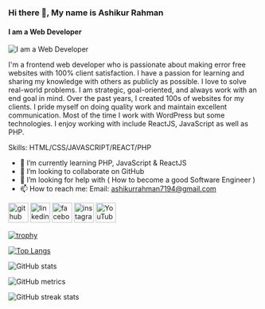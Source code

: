 ### Hi there 👋, My name is Ashikur Rahman
#### I am a Web Developer
![I am a Web Developer](https://media.licdn.com/dms/image/D4D16AQHKVCnwdJYmAQ/profile-displaybackgroundimage-shrink_350_1400/0/1715790819077?e=1721260800&v=beta&t=6NQUfUT5sMkqwiEuRqmU7KXtrNWE6mQ4iQ11QnjlkKk)

I'm a frontend web developer who is passionate about making error free websites with 100% client satisfaction. I have a passion for learning and sharing my knowledge with others as publicly as possible. I love to solve real-world problems. I am strategic, goal-oriented, and always work with an end goal in mind. Over the past years, I created 100s of websites for my clients. I pride myself on doing quality work and maintain excellent communication. Most of the time I work with WordPress but some technologies. I enjoy working with include ReactJS, JavaScript as well as PHP.

Skills: HTML/CSS/JAVASCRIPT/REACT/PHP

- 🌱 I’m currently learning PHP, JavaScript & ReactJS 
- 👯 I’m looking to collaborate on GitHub 
- 🤔 I’m looking for help with ( How to become a good Software Engineer ) 
- 📫 How to reach me: Email: ashikurrahman7194@gmail.com 


[<img src='https://cdn.jsdelivr.net/npm/simple-icons@3.0.1/icons/github.svg' alt='github' height='40'>](https://github.com/ashikurSEC)  [<img src='https://cdn.jsdelivr.net/npm/simple-icons@3.0.1/icons/linkedin.svg' alt='linkedin' height='40'>](https://www.linkedin.com/in/ashikur-rahman-365836290/)  [<img src='https://cdn.jsdelivr.net/npm/simple-icons@3.0.1/icons/facebook.svg' alt='facebook' height='40'>](https://www.facebook.com/ashikurrahman7194)  [<img src='https://cdn.jsdelivr.net/npm/simple-icons@3.0.1/icons/instagram.svg' alt='instagram' height='40'>](https://www.instagram.com/https://www.instagram.com/ashikurrahman7194?igsh=MTBteTBqMGRiOGlsZw==/)  [<img src='https://cdn.jsdelivr.net/npm/simple-icons@3.0.1/icons/youtube.svg' alt='YouTube' height='40'>](https://www.youtube.com/channel/@ashikurrahman94)  

[![trophy](https://github-profile-trophy.vercel.app/?username=ashikurSEC)](https://github.com/ryo-ma/github-profile-trophy)

[![Top Langs](https://github-readme-stats.vercel.app/api/top-langs/?username=ashikurSEC)](https://github.com/anuraghazra/github-readme-stats)

![GitHub stats](https://github-readme-stats.vercel.app/api?username=ashikurSEC&show_icons=true)  

![GitHub metrics](https://metrics.lecoq.io/ashikurSEC)  

![GitHub streak stats](https://streak-stats.demolab.com/?user=ashikurSEC)  


